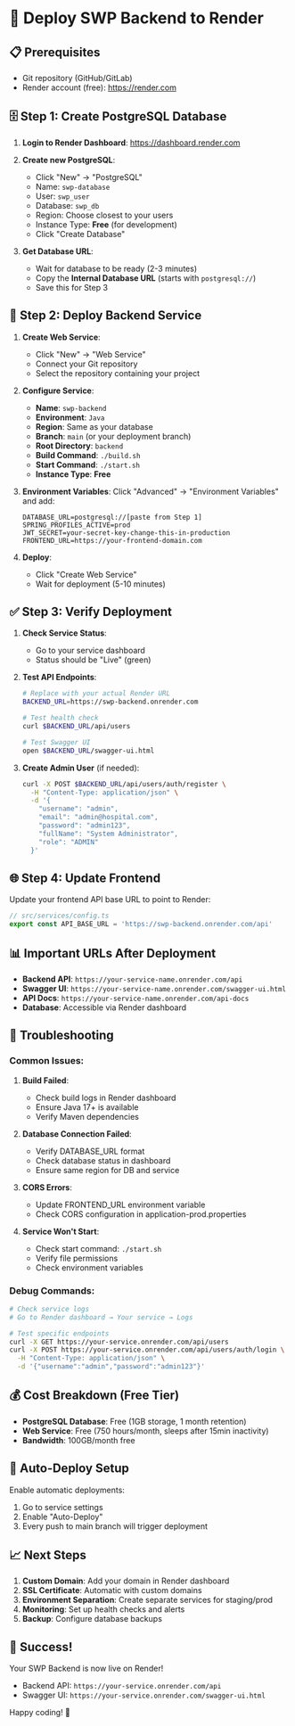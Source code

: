 # 🚀 Deploy SWP Backend to Render

## 📋 **Prerequisites**

- Git repository (GitHub/GitLab)
- Render account (free): https://render.com

## 🗄️ **Step 1: Create PostgreSQL Database**

1. **Login to Render Dashboard**: https://dashboard.render.com
2. **Create new PostgreSQL**:
   - Click "New" → "PostgreSQL"
   - Name: `swp-database`
   - User: `swp_user`
   - Database: `swp_db`
   - Region: Choose closest to your users
   - Instance Type: **Free** (for development)
   - Click "Create Database"

3. **Get Database URL**:
   - Wait for database to be ready (2-3 minutes)
   - Copy the **Internal Database URL** (starts with `postgresql://`)
   - Save this for Step 3

## 🚀 **Step 2: Deploy Backend Service**

1. **Create Web Service**:
   - Click "New" → "Web Service"
   - Connect your Git repository
   - Select the repository containing your project

2. **Configure Service**:
   - **Name**: `swp-backend`
   - **Environment**: `Java`
   - **Region**: Same as your database
   - **Branch**: `main` (or your deployment branch)
   - **Root Directory**: `backend`
   - **Build Command**: `./build.sh`
   - **Start Command**: `./start.sh`
   - **Instance Type**: **Free**

3. **Environment Variables**:
   Click "Advanced" → "Environment Variables" and add:

   ```
   DATABASE_URL=postgresql://[paste from Step 1]
   SPRING_PROFILES_ACTIVE=prod
   JWT_SECRET=your-secret-key-change-this-in-production
   FRONTEND_URL=https://your-frontend-domain.com
   ```

4. **Deploy**:
   - Click "Create Web Service"
   - Wait for deployment (5-10 minutes)

## ✅ **Step 3: Verify Deployment**

1. **Check Service Status**:
   - Go to your service dashboard
   - Status should be "Live" (green)

2. **Test API Endpoints**:
   ```bash
   # Replace with your actual Render URL
   BACKEND_URL=https://swp-backend.onrender.com

   # Test health check
   curl $BACKEND_URL/api/users

   # Test Swagger UI
   open $BACKEND_URL/swagger-ui.html
   ```

3. **Create Admin User** (if needed):
   ```bash
   curl -X POST $BACKEND_URL/api/users/auth/register \
     -H "Content-Type: application/json" \
     -d '{
       "username": "admin",
       "email": "admin@hospital.com",
       "password": "admin123",
       "fullName": "System Administrator",
       "role": "ADMIN"
     }'
   ```

## 🌐 **Step 4: Update Frontend**

Update your frontend API base URL to point to Render:

```typescript
// src/services/config.ts
export const API_BASE_URL = 'https://swp-backend.onrender.com/api'
```

## 📊 **Important URLs After Deployment**

- **Backend API**: `https://your-service-name.onrender.com/api`
- **Swagger UI**: `https://your-service-name.onrender.com/swagger-ui.html`
- **API Docs**: `https://your-service-name.onrender.com/api-docs`
- **Database**: Accessible via Render dashboard

## 🔧 **Troubleshooting**

### **Common Issues:**

1. **Build Failed**:
   - Check build logs in Render dashboard
   - Ensure Java 17+ is available
   - Verify Maven dependencies

2. **Database Connection Failed**:
   - Verify DATABASE_URL format
   - Check database status in dashboard
   - Ensure same region for DB and service

3. **CORS Errors**:
   - Update FRONTEND_URL environment variable
   - Check CORS configuration in application-prod.properties

4. **Service Won't Start**:
   - Check start command: `./start.sh`
   - Verify file permissions
   - Check environment variables

### **Debug Commands:**

```bash
# Check service logs
# Go to Render dashboard → Your service → Logs

# Test specific endpoints
curl -X GET https://your-service.onrender.com/api/users
curl -X POST https://your-service.onrender.com/api/users/auth/login \
  -H "Content-Type: application/json" \
  -d '{"username":"admin","password":"admin123"}'
```

## 💰 **Cost Breakdown (Free Tier)**

- **PostgreSQL Database**: Free (1GB storage, 1 month retention)
- **Web Service**: Free (750 hours/month, sleeps after 15min inactivity)
- **Bandwidth**: 100GB/month free

## 🔄 **Auto-Deploy Setup**

Enable automatic deployments:
1. Go to service settings
2. Enable "Auto-Deploy"
3. Every push to main branch will trigger deployment

## 📈 **Next Steps**

1. **Custom Domain**: Add your domain in Render dashboard
2. **SSL Certificate**: Automatic with custom domains
3. **Environment Separation**: Create separate services for staging/prod
4. **Monitoring**: Set up health checks and alerts
5. **Backup**: Configure database backups

## 🎉 **Success!**

Your SWP Backend is now live on Render! 

- Backend API: `https://your-service.onrender.com/api`
- Swagger UI: `https://your-service.onrender.com/swagger-ui.html`

Happy coding! 🚀 